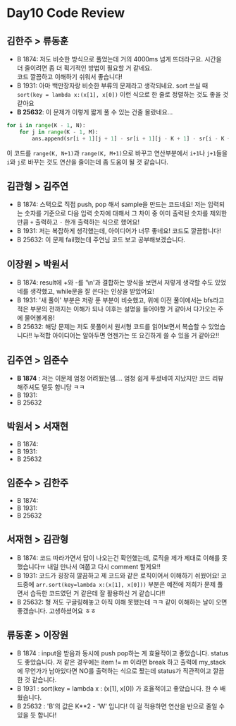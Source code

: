 # Day10 Code Review

## 김한주 > 류동훈

- B 1874: 저도 비슷한 방식으로 풀었는데 거의 4000ms 넘게 뜨더라구요. 시간을 더 줄이려면 좀 더 획기적인 방법이 필요할 거 같네요.  
코드 깔끔하고 이해하기 쉬워서 좋습니다!
- B 1931: 아마 백만장자랑 비슷한 부류의 문제라고 생각되네요. sort 쓰실 때 `sort(key = lambda x:(x[1], x[0])` 이런 식으로 한 줄로 정렬하는 것도 좋을 것 같아요
- <b>B 25632</b>: 이 문제가 이렇게 짧게 풀 수 있는 건줄 몰랐네요...  
```python
for i in range(K - 1, N):
    for j in range(K - 1, M):
        ans.append(sr[i + 1][j + 1] - sr[i + 1][j - K + 1] - sr[i - K + 1][j + 1] + sr[i - K + 1][j - K + 1])
```
이 코드를 `range(K, N+1)`과 `range(K, M+1)`으로 바꾸고 연산부분에서 `i+1`나 `j+1`들을 `i`와 `j`로 바꾸는 것도 연산을 줄이는데 좀 도움이 될 것 같습니다.

## 김관형 > 김주연

- B 1874: 스택으로 직접 push, pop 해서 sample을 만드는 코드네요!
저는 입력되는 숫자를 기준으로 다음 입력 숫자에 대해서 그 차이 중 이미 출력된 숫자를 제외한 만큼 `+` 출력하고 `-` 한개 출력하는 식으로 했어요!
- B 1931: 저는 복잡하게 생각했는데, 아이디어가 너무 좋네요! 코드도 깔끔합니다!
- B 25632: 이 문제 fail했는데 주연님 코드 보고 공부해보겠습니다.

## 이장원 > 박원서

- B 1874: result에 +와 -를 '\n'과 결합하는 방식을 보면서 저렇게 생각할 수도 있었네를 생각했고, while문을 잘 쓴다는 인상을 받았어요!
- B 1931: '새 풀이' 부분은 저랑 푼 부분이 비슷했고, 위에 이전 풀이에서는 bfs라고 적은 부분의 전까지는 이해가 되나 이후는 설명을 들어야할 거 같아서 다가오는 주에 물어볼게용!
- B 25632: 해당 문제는 저도 못풀어서 원서형 코드를 읽어보면서 복습할 수 있었습니다!! 누적합 아이디어는 알아두면 언젠가는 또 요긴하게 쓸 수 있을 거 같아요!!

## 김주연 > 임준수

- **B 1874** : 저는 이문제 엄청 어려웠는뎀.... 엄청 쉽게 푸셨네여 지났지만 코드 리뷰해주셔도 댈듯 합니당 ㅋㅋ 
- B 1931:
- B 25632

## 박원서 > 서재현

- B 1874:
- B 1931:
- B 25632

## 임준수 > 김한주

- B 1874:
- B 1931:
- B 25632

## 서재현 > 김관형

- B 1874: 코드 따라가면서 답이 나오는건 확인했는데, 로직을 제가 제대로 이해를 못했습니다ㅠ 내일 만나서 여쭙고 다시 comment 할게요!!
- B 1931: 코드가 굉장히 깔끔하고 제 코드와 같은 로직이어서 이해하기 쉬웠어요! 코드중에  `arr.sort(key=lambda x:(x[1], x[0]))` 부분은 예전에 저희가 문제 풀면서 습득한 코드였던 거 같은데 잘 활용하신 거 같습니다!!
- B 25632: 형 저도 구글링해놓고 아직 이해 못했는데 ㅋㅋ 같이 이해하는 날이 오면 좋겠습니다. 고생하셨어요 ㅎㅎ

## 류동훈 > 이장원

- B 1874 : input을 받음과 동시에 push pop하는 게 효율적이고 좋았습니다. status도 좋았습니다. 저 같은 경우에는 item != m 이라면 break 하고 출력에 my_stack에 무언가가 남아있다면 NO를 출력하는 식으로 짰는데 status가 직관적이고 깔끔한 것 같습니다.
- B 1931 : sort(key = lambda x : (x[1], x[0]) 가 효율적이고 좋았습니다. 한 수 배웠습니다. 
- B 25632 : 'B'의 값은 K**2 - 'W' 입니다! 이 걸 적용하면 연산을 반으로 줄일 수 있을 듯 합니다!
